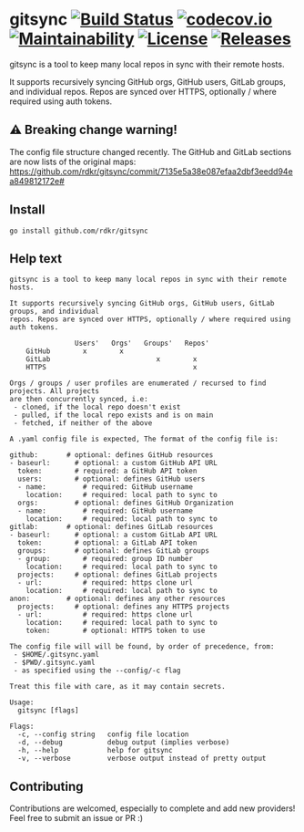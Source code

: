 # gitsync [![Build Status](https://travis-ci.org/rdkr/gitsync.svg)](https://travis-ci.org/rdkr/gitsync) [![codecov.io](https://codecov.io/github/rdkr/gitsync/coverage.svg)](https://codecov.io/github/rdkr/gitsync) [![Maintainability](https://api.codeclimate.com/v1/badges/c86f6cac36c28c9ea55f/maintainability)](https://codeclimate.com/github/rdkr/gitsync/maintainability) [![License](https://img.shields.io/github/license/rdkr/gitsync)](https://github.com/rdkr/gitsync/blob/master/LICENSE) [![Releases](https://img.shields.io/github/v/release/rdkr/gitsync)](https://github.com/rdkr/gitsync/releases)

gitsync is a tool to keep many local repos in sync with their remote hosts.

It supports recursively syncing GitHub orgs, GitHub users, GitLab groups, and individual
repos. Repos are synced over HTTPS, optionally / where required using auth tokens.

## ⚠️ Breaking change warning!
The config file structure changed recently. The GitHub and GitLab sections are now lists of the original maps: https://github.com/rdkr/gitsync/commit/7135e5a38e087efaa2dbf3eedd94ea849812172e#

## Install

```
go install github.com/rdkr/gitsync
```

## Help text
```
gitsync is a tool to keep many local repos in sync with their remote hosts.

It supports recursively syncing GitHub orgs, GitHub users, GitLab groups, and individual
repos. Repos are synced over HTTPS, optionally / where required using auth tokens.

                Users'   Orgs'   Groups'   Repos'
    GitHub        x        x
    GitLab                          x        x
    HTTPS                                    x

Orgs / groups / user profiles are enumerated / recursed to find projects. All projects
are then concurrently synced, i.e:
 - cloned, if the local repo doesn't exist
 - pulled, if the local repo exists and is on main
 - fetched, if neither of the above

A .yaml config file is expected, The format of the config file is:

github:       # optional: defines GitHub resources
- baseurl:      # optional: a custom GitHub API URL
  token:        # required: a GitHub API token
  users:        # optional: defines GitHub users
  - name:         # required: GitHub username
    location:     # required: local path to sync to
  orgs:         # optional: defines GitHub Organization
  - name:         # required: GitHub username
    location:     # required: local path to sync to
gitlab:       # optional: defines GitLab resources
- baseurl:      # optional: a custom GitLab API URL
  token:        # optional: a GitLab API token
  groups:       # optional: defines GitLab groups
  - group:        # required: group ID number
    location:     # required: local path to sync to
  projects:     # optional: defines GitLab projects
  - url:          # required: https clone url
    location:     # required: local path to sync to
anon:         # optional: defines any other resources
  projects:     # optional: defines any HTTPS projects
  - url:          # required: https clone url
    location:     # required: local path to sync to
    token:        # optional: HTTPS token to use

The config file will will be found, by order of precedence, from:
 - $HOME/.gitsync.yaml
 - $PWD/.gitsync.yaml
 - as specified using the --config/-c flag

Treat this file with care, as it may contain secrets.

Usage:
  gitsync [flags]

Flags:
  -c, --config string   config file location
  -d, --debug           debug output (implies verbose)
  -h, --help            help for gitsync
  -v, --verbose         verbose output instead of pretty output
```

## Contributing
Contributions are welcomed, especially to complete and add new providers! Feel free to submit an issue or PR :)
